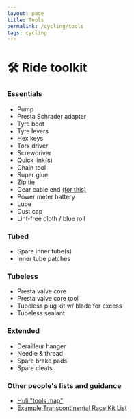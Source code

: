 ```yaml
---
layout: page
title: Tools
permalink: /cycling/tools
tags: cycling
---
```


# 🛠️ Ride toolkit

### Essentials
- Pump
- Presta Schrader adapter
- Tyre boot
- Tyre levers
- Hex keys
- Torx driver
- Screwdriver
- Quick link(s)
- Chain tool
- Super glue
- Zip tie
- Gear cable end [(for this)](https://electricbikeaction.com/bike-hacks-how-to-survive-with-a-broken-derailleur-cable/)
- Power meter battery
- Lube
- Dust cap
- Lint-free cloth / blue roll

### Tubed
- Spare inner tube(s)
- Inner tube patches

### Tubeless
- Presta valve core
- Presta valve core tool
- Tubeless plug kit w/ blade for excess
- Tubeless sealant

### Extended
- Derailleur hanger
- Needle & thread
- Spare brake pads
- Spare cleats

### Other people's lists and guidance
- [Huli "tools map"](https://www.huli.life/post/the-tools-map)
- [Example Transcontinental Race Kit List](https://www.apidura.com/journal/chris-herberts-transcontinental-race-kit-list/)
